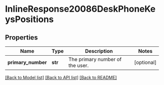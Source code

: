 # InlineResponse20086DeskPhoneKeysPositions

## Properties
Name | Type | Description | Notes
------------ | ------------- | ------------- | -------------
**primary_number** | **str** | The primary number of the user. | [optional] 

[[Back to Model list]](../README.md#documentation-for-models) [[Back to API list]](../README.md#documentation-for-api-endpoints) [[Back to README]](../README.md)

